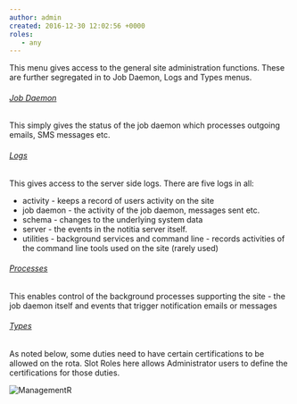 ```yaml
---
author: admin
created: 2016-12-30 12:02:56 +0000
roles:
   - any
---
```


<style> h6 { text-decoration: underline; } </style>

This menu gives access to the general site administration functions. These are
further segregated in to Job Daemon, Logs and Types menus.

###### Job Daemon

This simply gives the status of the job daemon which processes outgoing emails,
SMS messages etc.  


###### Logs 

This gives access to the server side logs. There are five logs in all:

* activity - keeps a record of users activity on the site
* job daemon - the activity of the job daemon, messages sent etc.
* schema - changes to the underlying system data
* server - the events in the notitia server itself.
* utilities - background services and command line - records activities of the command line tools used on the site (rarely used)



###### Processes

This enables control of the background processes supporting the site - the job daemon itself and events that trigger notification emails or messages

###### Types

As noted below, some duties need to have certain certifications to be allowed
on the rota. Slot Roles here allows Administrator users to define the
certifications for those duties.

![ManagementR]([%links.assets%]management-roles.png)
